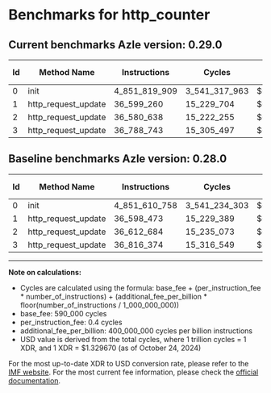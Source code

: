 # Benchmarks for http_counter

## Current benchmarks Azle version: 0.29.0

| Id  | Method Name         | Instructions  | Cycles        | USD           | USD/Million Calls | Change                             |
| --- | ------------------- | ------------- | ------------- | ------------- | ----------------- | ---------------------------------- |
| 0   | init                | 4_851_819_909 | 3_541_317_963 | $0.0047087843 | $4_708.78         | <font color="red">+209_151</font>  |
| 1   | http_request_update | 36_599_260    | 15_229_704    | $0.0000202505 | $20.25            | <font color="red">+787</font>      |
| 2   | http_request_update | 36_580_638    | 15_222_255    | $0.0000202406 | $20.24            | <font color="green">-32_046</font> |
| 3   | http_request_update | 36_788_743    | 15_305_497    | $0.0000203513 | $20.35            | <font color="green">-27_631</font> |

## Baseline benchmarks Azle version: 0.28.0

| Id  | Method Name         | Instructions  | Cycles        | USD           | USD/Million Calls |
| --- | ------------------- | ------------- | ------------- | ------------- | ----------------- |
| 0   | init                | 4_851_610_758 | 3_541_234_303 | $0.0047086730 | $4_708.67         |
| 1   | http_request_update | 36_598_473    | 15_229_389    | $0.0000202501 | $20.25            |
| 2   | http_request_update | 36_612_684    | 15_235_073    | $0.0000202576 | $20.25            |
| 3   | http_request_update | 36_816_374    | 15_316_549    | $0.0000203660 | $20.36            |

---

**Note on calculations:**

- Cycles are calculated using the formula: base_fee + (per_instruction_fee \* number_of_instructions) + (additional_fee_per_billion \* floor(number_of_instructions / 1_000_000_000))
- base_fee: 590_000 cycles
- per_instruction_fee: 0.4 cycles
- additional_fee_per_billion: 400_000_000 cycles per billion instructions
- USD value is derived from the total cycles, where 1 trillion cycles = 1 XDR, and 1 XDR = $1.329670 (as of October 24, 2024)

For the most up-to-date XDR to USD conversion rate, please refer to the [IMF website](https://www.imf.org/external/np/fin/data/rms_sdrv.aspx).
For the most current fee information, please check the [official documentation](https://internetcomputer.org/docs/current/developer-docs/gas-cost#execution).
